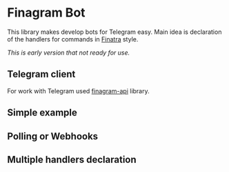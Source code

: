 
# Finagram Bot
This library makes develop bots for Telegram easy. Main idea is declaration of the handlers for commands in [Finatra](http://twitter.github.io/finatra/) style. 

_This is early version that not ready for use._

## Telegram client

For work with Telegram used [finagram-api](https://github.com/finagram/finagram-api) library.

## Simple example

## Polling or Webhooks

## Multiple handlers declaration
